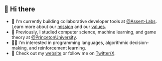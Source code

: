 ## 👋 Hi there
- 🔭 I'm currently building collaborative developer tools at [@Assert-Labs](https://github.com/Assert-Labs). Learn more about our [mission](https://assertlabs.dev/about/mission) and our [values](https://assertlabs.dev/about/tao).
- 📖 Previously, I studied computer science, machine learning, and game theory at [@PrincetonUniversity](https://github.com/princetonuniversity).
- 👨‍💻 I'm interested in programming languages, algorithmic decision-making, and reinforcement learning.
- 👀 Check out my [website](https://devinplumb.com) or follow me on [Twitter/X](https://x.com/devin_plumb).

